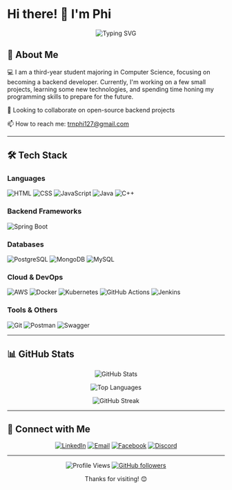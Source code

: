 # Hi there! 👋 I'm Phi

<div align="center">
  
  ![Typing SVG](https://readme-typing-svg.herokuapp.com?font=Fira+Code&size=30&pause=1000&color=46,204,113&center=true&vCenter=true&width=600&lines=Backend+Developer;API+Architect;Database+Engineer;Cloud+Enthusiast;Always+learning+new+things!)
  
</div>

## 🚀 About Me

💻 I am a third-year student majoring in Computer Science, focusing on becoming a backend developer. Currently, I'm working on a few small projects, learning some new technologies, and spending time honing my programming skills to prepare for the future.

👯 Looking to collaborate on open-source backend projects

📫 How to reach me: trnphi127@gmail.com

---

## 🛠️ Tech Stack

### Languages
![HTML](https://img.shields.io/badge/-HTML-E34F26?style=flat-square&logo=html5&logoColor=white)
![CSS](https://img.shields.io/badge/-CSS-1572B6?style=flat-square&logo=css3&logoColor=white)
![JavaScript](https://img.shields.io/badge/-JavaScript-F7DF1E?style=flat-square&logo=javascript&logoColor=black)
![Java](https://img.shields.io/badge/-Java-007396?style=flat-square&logo=java&logoColor=white)
![C++](https://img.shields.io/badge/-C++-00599C?style=flat-square&logo=cplusplus&logoColor=white)

### Backend Frameworks
![Spring Boot](https://img.shields.io/badge/-Spring%20Boot-6DB33F?style=flat-square&logo=springboot&logoColor=white)

### Databases
![PostgreSQL](https://img.shields.io/badge/-PostgreSQL-336791?style=flat-square&logo=postgresql&logoColor=white)
![MongoDB](https://img.shields.io/badge/-MongoDB-47A248?style=flat-square&logo=mongodb&logoColor=white)
![MySQL](https://img.shields.io/badge/-MySQL-4479A1?style=flat-square&logo=mysql&logoColor=white)

### Cloud & DevOps
![AWS](https://img.shields.io/badge/-AWS-232F3E?style=flat-square&logo=amazon-aws&logoColor=white)
![Docker](https://img.shields.io/badge/-Docker-2496ED?style=flat-square&logo=docker&logoColor=white)
![Kubernetes](https://img.shields.io/badge/-Kubernetes-326CE5?style=flat-square&logo=kubernetes&logoColor=white)
![GitHub Actions](https://img.shields.io/badge/-GitHub%20Actions-2088FF?style=flat-square&logo=github-actions&logoColor=white)
![Jenkins](https://img.shields.io/badge/-Jenkins-D24939?style=flat-square&logo=jenkins&logoColor=white)

### Tools & Others
![Git](https://img.shields.io/badge/-Git-F05032?style=flat-square&logo=git&logoColor=white)
![Postman](https://img.shields.io/badge/-Postman-FF6C37?style=flat-square&logo=postman&logoColor=white)
![Swagger](https://img.shields.io/badge/-Swagger-85EA2D?style=flat-square&logo=swagger&logoColor=black)

---

## 📊 GitHub Stats

<div align="center">

![GitHub Stats](https://github-readme-stats.vercel.app/api?username=vanphi1207&show_icons=true&theme=radical&hide_border=true&count_private=true)

![Top Languages](https://github-readme-stats.vercel.app/api/top-langs/?username=vanphi1207&layout=compact&theme=radical&hide_border=true)

![GitHub Streak](https://github-readme-streak-stats.herokuapp.com/?user=vanphi1207&theme=radical&hide_border=true)

</div>

---

## 🤝 Connect with Me

<div align="center">

[![LinkedIn](https://img.shields.io/badge/-LinkedIn-0077B5?style=for-the-badge&logo=linkedin&logoColor=white)](https://linkedin.com/in/yourprofile)
[![Email](https://img.shields.io/badge/-Email-D14836?style=for-the-badge&logo=gmail&logoColor=white)](mailto:trnphi127@gmail.com)
[![Facebook](https://img.shields.io/badge/-Facebook-1877F2?style=for-the-badge&logo=facebook&logoColor=white)](https://facebook.com/yourprofile)
[![Discord](https://img.shields.io/badge/-Discord-5865F2?style=for-the-badge&logo=discord&logoColor=white)](https://discord.gg/yourdiscord)

</div>

---

<div align="center">

![Profile Views](https://komarev.com/ghpvc/?username=vanphi1207&color=brightgreen&style=flat-square)
[![GitHub followers](https://img.shields.io/github/followers/vanphi1207?label=Follow&style=social)](https://github.com/vanphi1207)

Thanks for visiting! 😊

</div>
